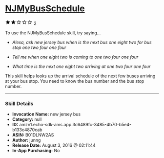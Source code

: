 # [NJMyBusSchedule](http://alexa.amazon.com/#skills/amzn1.echo-sdk-ams.app.3c6489fc-3485-4b70-b5e4-b133c4870cab)
![2 stars](../../images/ic_star_black_18dp_1x.png)![2 stars](../../images/ic_star_black_18dp_1x.png)![2 stars](../../images/ic_star_border_black_18dp_1x.png)![2 stars](../../images/ic_star_border_black_18dp_1x.png)![2 stars](../../images/ic_star_border_black_18dp_1x.png) 2

To use the NJMyBusSchedule skill, try saying...

* *Alexa, ask new jersey bus when is the next bus one eight two for bus stop one two four one four*

* *Tell me when one eight two is coming to one two four one four*

* *What time is the next one eight two arriving at one two four one four*

This skill helps looks up the arrival schedule of the next few buses arriving at your bus stop.
You need to know the bus number and the bus stop number.

***

### Skill Details

* **Invocation Name:** new jersey bus
* **Category:** null
* **ID:** amzn1.echo-sdk-ams.app.3c6489fc-3485-4b70-b5e4-b133c4870cab
* **ASIN:** B01DLNW2AS
* **Author:** junng
* **Release Date:** August 3, 2016 @ 02:11:44
* **In-App Purchasing:** No
